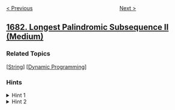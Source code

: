 <!--|This file generated by command(leetcode description); DO NOT EDIT.    |-->
<!--+----------------------------------------------------------------------+-->
<!--|@author    openset <openset.wang@gmail.com>                           |-->
<!--|@link      https://github.com/openset                                 |-->
<!--|@home      https://github.com/openset/leetcode                        |-->
<!--+----------------------------------------------------------------------+-->

[< Previous](../minimum-incompatibility "Minimum Incompatibility")
　　　　　　　　　　　　　　　　
[Next >](../invalid-tweets "Invalid Tweets")

## [1682. Longest Palindromic Subsequence II (Medium)](https://leetcode.com/problems/longest-palindromic-subsequence-ii "")



### Related Topics
  [[String](../../tag/string/README.md)]
  [[Dynamic Programming](../../tag/dynamic-programming/README.md)]

### Hints
<details>
<summary>Hint 1</summary>
As with any good dp problem that uses palindromes, try building the palindrome from the edges
</details>

<details>
<summary>Hint 2</summary>
The prime point is to check that no two adjacent characters are equal, so save the past character while building the palindrome.
</details>
